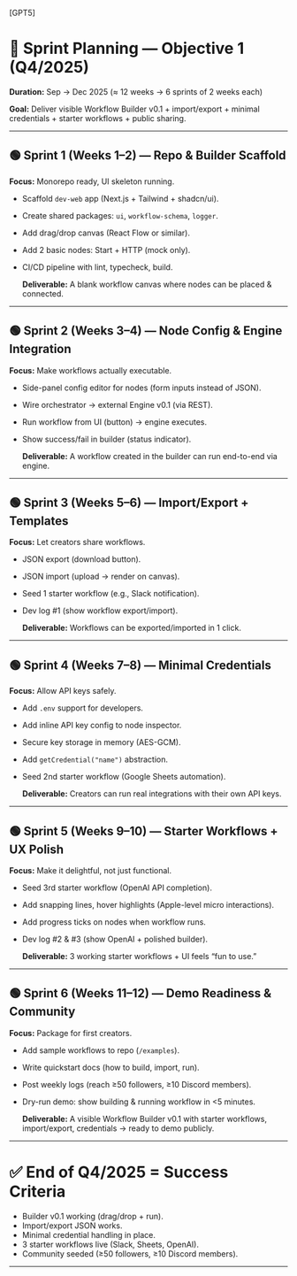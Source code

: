[GPT5]

# 🚀 Sprint Planning — Objective 1 (Q4/2025)

**Duration:** Sep → Dec 2025 (≈ 12 weeks → 6 sprints of 2 weeks each)

**Goal:** Deliver visible Workflow Builder v0.1 + import/export + minimal credentials + starter workflows + public sharing.

---

## 🟢 Sprint 1 (Weeks 1–2) — Repo & Builder Scaffold

**Focus:** Monorepo ready, UI skeleton running.

- Scaffold `dev-web` app (Next.js + Tailwind + shadcn/ui).
- Create shared packages: `ui`, `workflow-schema`, `logger`.
- Add drag/drop canvas (React Flow or similar).
- Add 2 basic nodes: Start + HTTP (mock only).
- CI/CD pipeline with lint, typecheck, build.
    
    **Deliverable:** A blank workflow canvas where nodes can be placed & connected.
    

---

## 🟢 Sprint 2 (Weeks 3–4) — Node Config & Engine Integration

**Focus:** Make workflows actually executable.

- Side-panel config editor for nodes (form inputs instead of JSON).
- Wire orchestrator → external Engine v0.1 (via REST).
- Run workflow from UI (button) → engine executes.
- Show success/fail in builder (status indicator).
    
    **Deliverable:** A workflow created in the builder can run end-to-end via engine.
    

---

## 🟢 Sprint 3 (Weeks 5–6) — Import/Export + Templates

**Focus:** Let creators share workflows.

- JSON export (download button).
- JSON import (upload → render on canvas).
- Seed 1 starter workflow (e.g., Slack notification).
- Dev log #1 (show workflow export/import).
    
    **Deliverable:** Workflows can be exported/imported in 1 click.
    

---

## 🟢 Sprint 4 (Weeks 7–8) — Minimal Credentials

**Focus:** Allow API keys safely.

- Add `.env` support for developers.
- Add inline API key config to node inspector.
- Secure key storage in memory (AES-GCM).
- Add `getCredential("name")` abstraction.
- Seed 2nd starter workflow (Google Sheets automation).
    
    **Deliverable:** Creators can run real integrations with their own API keys.
    

---

## 🟢 Sprint 5 (Weeks 9–10) — Starter Workflows + UX Polish

**Focus:** Make it delightful, not just functional.

- Seed 3rd starter workflow (OpenAI API completion).
- Add snapping lines, hover highlights (Apple-level micro interactions).
- Add progress ticks on nodes when workflow runs.
- Dev log #2 & #3 (show OpenAI + polished builder).
    
    **Deliverable:** 3 working starter workflows + UI feels “fun to use.”
    

---

## 🟢 Sprint 6 (Weeks 11–12) — Demo Readiness & Community

**Focus:** Package for first creators.

- Add sample workflows to repo (`/examples`).
- Write quickstart docs (how to build, import, run).
- Post weekly logs (reach ≥50 followers, ≥10 Discord members).
- Dry-run demo: show building & running workflow in <5 minutes.
    
    **Deliverable:** A visible Workflow Builder v0.1 with starter workflows, import/export, credentials → ready to demo publicly.
    

---

# ✅ End of Q4/2025 = Success Criteria

- Builder v0.1 working (drag/drop + run).
- Import/export JSON works.
- Minimal credential handling in place.
- 3 starter workflows live (Slack, Sheets, OpenAI).
- Community seeded (≥50 followers, ≥10 Discord members).

---